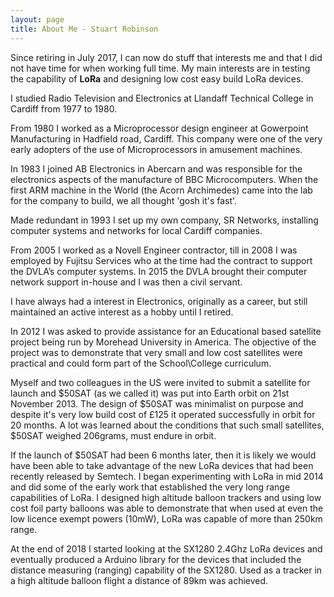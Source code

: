 ```yaml
---
layout: page
title: About Me - Stuart Robinson
---
```


Since retiring in July 2017, I can now do stuff that interests me and that I did not have time for when working full time. My main interests are in testing the capability of **LoRa** and designing low cost easy build LoRa devices. 

I studied Radio Television and Electronics at Llandaff Technical College in Cardiff from 1977 to 1980. 

From 1980 I worked as a Microprocessor design engineer at Gowerpoint Manufacturing in Hadfield road, Cardiff. This company were one of the very early adopters of the use of Microprocessors in amusement machines.  

In 1983 I joined AB Electronics in Abercarn and was responsible for the electronics aspects of the manufacture of BBC Microcomputers. When the first ARM machine in the World (the Acorn Archimedes) came into the lab for the company to build, we all thought 'gosh it's fast'.

Made redundant in 1993 I set up my own company, SR Networks, installing computer systems and networks for local Cardiff companies. 

From 2005 I worked as a Novell Engineer contractor, till in 2008 I was employed by Fujitsu Services who at the time had the contract to support the DVLA’s computer systems. In 2015 the DVLA brought their computer network support in-house and I was then a civil servant. 

I have always had a interest in Electronics, originally as a career, but still maintained an active interest as a hobby until I retired. 

In 2012 I was asked to provide assistance for an Educational based satellite project being run by Morehead University in America. The objective of the project was to demonstrate that very small and low cost satellites were practical and could form part of the School\College curriculum. 

Myself and two colleagues in the US were invited to submit a satellite for launch and $50SAT (as we called it) was put into Earth orbit on 21st November 2013. The design of $50SAT was minimalist on purpose and despite it's very low build cost of £125 it operated successfully in orbit for 20 months. A lot was learned about the conditions that such small satellites, $50SAT weighed 206grams, must endure in orbit. 

If the launch of $50SAT had been 6 months later, then it is likely we would have been able to take advantage of the new LoRa devices that had been recently released by Semtech. I began experimenting with LoRa in mid 2014 and did some of the early work that established the very long range capabilities of LoRa. I designed high altitude balloon trackers and using low cost foil party balloons was able to demonstrate that when used at even the low licence exempt powers (10mW), LoRa was capable of more than 250km range.

At the end of 2018 I started looking at the SX1280 2.4Ghz LoRa devices and eventually produced a Arduino library for the devices that included the distance measuring (ranging) capability of the SX1280. Used as a tracker in a high altitude balloon flight a distance of 89km was achieved.
